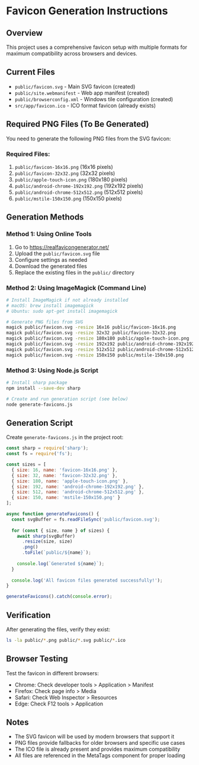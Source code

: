 # Favicon Generation Instructions

## Overview
This project uses a comprehensive favicon setup with multiple formats for maximum compatibility across browsers and devices.

## Current Files
- `public/favicon.svg` - Main SVG favicon (created)
- `public/site.webmanifest` - Web app manifest (created)
- `public/browserconfig.xml` - Windows tile configuration (created)
- `src/app/favicon.ico` - ICO format favicon (already exists)

## Required PNG Files (To Be Generated)
You need to generate the following PNG files from the SVG favicon:

### Required Files:
1. `public/favicon-16x16.png` (16x16 pixels)
2. `public/favicon-32x32.png` (32x32 pixels)
3. `public/apple-touch-icon.png` (180x180 pixels)
4. `public/android-chrome-192x192.png` (192x192 pixels)
5. `public/android-chrome-512x512.png` (512x512 pixels)
6. `public/mstile-150x150.png` (150x150 pixels)

## Generation Methods

### Method 1: Using Online Tools
1. Go to https://realfavicongenerator.net/
2. Upload the `public/favicon.svg` file
3. Configure settings as needed
4. Download the generated files
5. Replace the existing files in the `public/` directory

### Method 2: Using ImageMagick (Command Line)
```bash
# Install ImageMagick if not already installed
# macOS: brew install imagemagick
# Ubuntu: sudo apt-get install imagemagick

# Generate PNG files from SVG
magick public/favicon.svg -resize 16x16 public/favicon-16x16.png
magick public/favicon.svg -resize 32x32 public/favicon-32x32.png
magick public/favicon.svg -resize 180x180 public/apple-touch-icon.png
magick public/favicon.svg -resize 192x192 public/android-chrome-192x192.png
magick public/favicon.svg -resize 512x512 public/android-chrome-512x512.png
magick public/favicon.svg -resize 150x150 public/mstile-150x150.png
```

### Method 3: Using Node.js Script
```bash
# Install sharp package
npm install --save-dev sharp

# Create and run generation script (see below)
node generate-favicons.js
```

## Generation Script
Create `generate-favicons.js` in the project root:

```javascript
const sharp = require('sharp');
const fs = require('fs');

const sizes = [
  { size: 16, name: 'favicon-16x16.png' },
  { size: 32, name: 'favicon-32x32.png' },
  { size: 180, name: 'apple-touch-icon.png' },
  { size: 192, name: 'android-chrome-192x192.png' },
  { size: 512, name: 'android-chrome-512x512.png' },
  { size: 150, name: 'mstile-150x150.png' }
];

async function generateFavicons() {
  const svgBuffer = fs.readFileSync('public/favicon.svg');
  
  for (const { size, name } of sizes) {
    await sharp(svgBuffer)
      .resize(size, size)
      .png()
      .toFile(`public/${name}`);
    
    console.log(`Generated ${name}`);
  }
  
  console.log('All favicon files generated successfully!');
}

generateFavicons().catch(console.error);
```

## Verification
After generating the files, verify they exist:
```bash
ls -la public/*.png public/*.svg public/*.ico
```

## Browser Testing
Test the favicon in different browsers:
- Chrome: Check developer tools > Application > Manifest
- Firefox: Check page info > Media
- Safari: Check Web Inspector > Resources
- Edge: Check F12 tools > Application

## Notes
- The SVG favicon will be used by modern browsers that support it
- PNG files provide fallbacks for older browsers and specific use cases
- The ICO file is already present and provides maximum compatibility
- All files are referenced in the MetaTags component for proper loading 